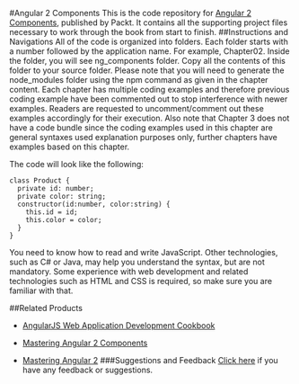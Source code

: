 #Angular 2 Components
This is the code repository for [Angular 2 Components](https://www.packtpub.com/web-development/angular-2-components?utm_source=github&utm_medium=repository&utm_campaign=9781785882340), published by Packt. It contains all the supporting project files necessary to work through the book from start to finish.
##Instructions and Navigations
All of the code is organized into folders. Each folder starts with a number followed by the application name. For example, Chapter02.
Inside the folder, you will see ng_components folder. Copy all the contents of this folder to your source folder.
Please note that you will need to generate the node_modules folder using the npm command as given in the chapter content.
Each chapter has multiple coding examples and therefore previous coding example have been commented out to stop interference with newer examples.
Readers are requested to uncomment/comment out these examples accordingly for their execution. 
Also note that Chapter 3 does not have a code bundle since the coding examples used in this chapter are general syntaxes used explanation purposes only, further chapters have examples based on this chapter.

The code will look like the following:
```
class Product {
  private id: number;
  private color: string;
  constructor(id:number, color:string) {
    this.id = id;
    this.color = color;
  }
}
```

You need to know how to read and write JavaScript. Other technologies, such as C# or Java, may help you understand the syntax, but are not mandatory. Some experience with web development and related technologies such as HTML and CSS is required, so make sure you are familiar with that.

##Related Products
* [AngularJS Web Application Development Cookbook](https://www.packtpub.com/web-development/angular-2-components?utm_source=github&utm_medium=repository&utm_campaign=9781785882340)

* [Mastering Angular 2 Components](https://www.packtpub.com/web-development/angular-2-components?utm_source=github&utm_medium=repository&utm_campaign=9781785882340)

* [Mastering Angular 2](https://www.packtpub.com/web-development/angular-2-components?utm_source=github&utm_medium=repository&utm_campaign=9781785882340)
###Suggestions and Feedback
[Click here](https://docs.google.com/forms/d/e/1FAIpQLSe5qwunkGf6PUvzPirPDtuy1Du5Rlzew23UBp2S-P3wB-GcwQ/viewform) if you have any feedback or suggestions.
